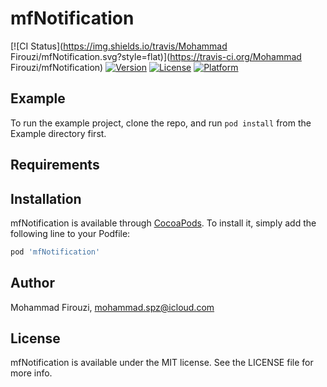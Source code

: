# mfNotification

[![CI Status](https://img.shields.io/travis/Mohammad Firouzi/mfNotification.svg?style=flat)](https://travis-ci.org/Mohammad Firouzi/mfNotification)
[![Version](https://img.shields.io/cocoapods/v/mfNotification.svg?style=flat)](https://cocoapods.org/pods/mfNotification)
[![License](https://img.shields.io/cocoapods/l/mfNotification.svg?style=flat)](https://cocoapods.org/pods/mfNotification)
[![Platform](https://img.shields.io/cocoapods/p/mfNotification.svg?style=flat)](https://cocoapods.org/pods/mfNotification)

## Example

To run the example project, clone the repo, and run `pod install` from the Example directory first.

## Requirements

## Installation

mfNotification is available through [CocoaPods](https://cocoapods.org). To install
it, simply add the following line to your Podfile:

```ruby
pod 'mfNotification'
```

## Author

Mohammad Firouzi, mohammad.spz@icloud.com

## License

mfNotification is available under the MIT license. See the LICENSE file for more info.
